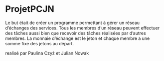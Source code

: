 # ProjetPCJN
Le but était de créer un programme permettant à gérer un réseau d’échanges des services.
Tous les membres d’un réseau peuvent effectuer des tâches aussi bien que recevoir des tâches réalisées par d’autres membres.
La monnaie d’échange est le jeton et chaque membre a une somme fixe des jetons au départ. 

realisé par Paulina Czyż et Julian Nowak 
